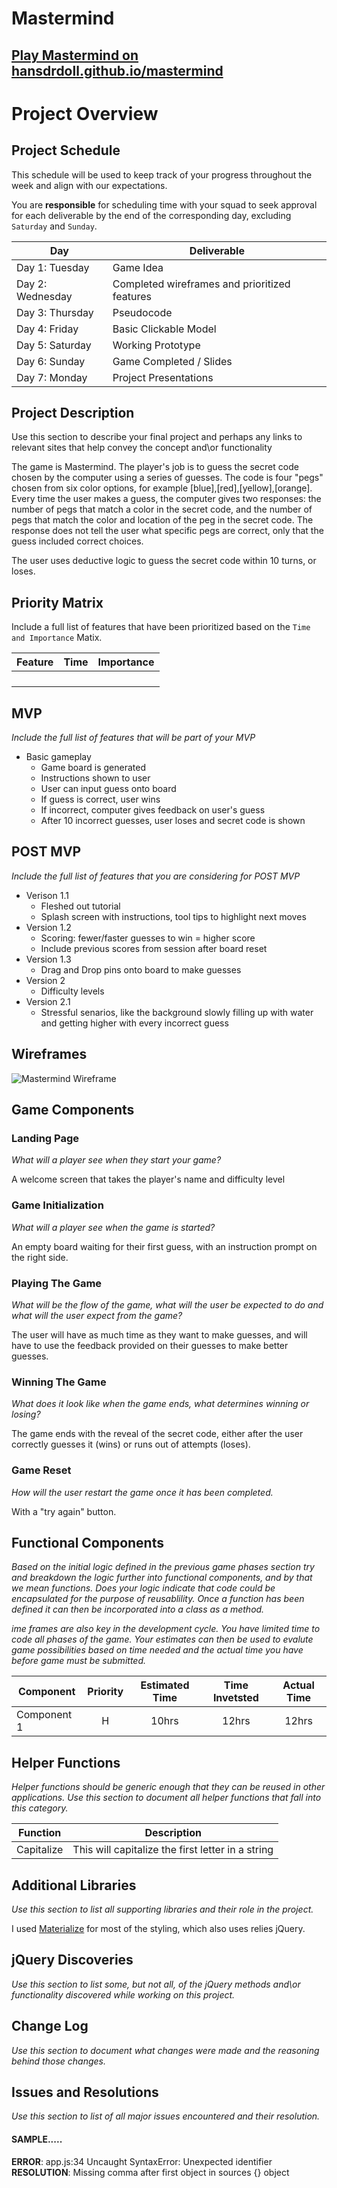 # Mastermind

## [Play Mastermind on hansdrdoll.github.io/mastermind](https://hansdrdoll.github.io/mastermind/)

# Project Overview

## Project Schedule

This schedule will be used to keep track of your progress throughout the week and align with our expectations.  

You are **responsible** for scheduling time with your squad to seek approval for each deliverable by the end of the corresponding day, excluding `Saturday` and `Sunday`.

|  Day | Deliverable |
|---|---|
|Day 1: Tuesday | Game Idea|
|Day 2: Wednesday | Completed wireframes and prioritized features|
|Day 3: Thursday| Pseudocode|
|Day 4: Friday| Basic Clickable Model|
|Day 5: Saturday| Working Prototype|
|Day 6: Sunday| Game Completed / Slides|
|Day 7: Monday| Project Presentations|

## Project Description

Use this section to describe your final project and perhaps any links to relevant sites that help convey the concept and\or functionality

The game is Mastermind. The player's job is to guess the secret code chosen by the computer using a series of guesses. The code is four "pegs" chosen from six color options, for example [blue],[red],[yellow],[orange]. Every time the user makes a guess, the computer gives two responses: the number of pegs that match a color in the secret code, and the number of pegs that match the color and location of the peg in the secret code. The response does not tell the user what specific pegs are correct, only that the guess included correct choices.

The user uses deductive logic to guess the secret code within 10 turns, or loses.

## Priority Matrix

Include a full list of features that have been prioritized based on the `Time and Importance` Matix.

|  Feature |  Time |  Importance |
|---|---|---|
|  |  |
|  |  |
|  |  |
|  |  |

## MVP

*Include the full list of features that will be part of your MVP*

* Basic gameplay
    * Game board is generated
    * Instructions shown to user
    * User can input guess onto board
    * If guess is correct, user wins
    * If incorrect, computer gives feedback on user's guess
    * After 10 incorrect guesses, user loses and secret code is shown

## POST MVP

*Include the full list of features that you are considering for POST MVP*

* Verison 1.1
    * Fleshed out tutorial
    * Splash screen with instructions, tool tips to highlight next moves
* Version 1.2
    * Scoring: fewer/faster guesses to win = higher score
    * Include previous scores from session after board reset
* Version 1.3
    * Drag and Drop pins onto board to make guesses
* Version 2
    * Difficulty levels
* Version 2.1
    * Stressful senarios, like the background slowly filling up with water and getting higher with every incorrect guess

## Wireframes

![Mastermind Wireframe](https://git.generalassemb.ly/raw/hans/mastermind/master/mastermind_wireframe.png)

## Game Components

### Landing Page
*What will a player see when they start your game?*

A welcome screen that takes the player's name and difficulty level

### Game Initialization
*What will a player see when the game is started?*

An empty board waiting for their first guess, with an instruction prompt on the right side.

### Playing The Game
*What will be the flow of the game, what will the user be expected to do and what will the user expect from the game?*

The user will have as much time as they want to make guesses, and will have to use the feedback provided on their guesses to make better guesses.

### Winning The Game
*What does it look like when the game ends, what determines winning or losing?*

The game ends with the reveal of the secret code, either after the user correctly guesses it (wins) or runs out of attempts (loses).

### Game Reset
*How will the user restart the game once it has been completed.*

With a "try again" button.

## Functional Components

*Based on the initial logic defined in the previous game phases section try and breakdown the logic further into functional components, and by that we mean functions.  Does your logic indicate that code could be encapsulated for the purpose of reusablility.  Once a function has been defined it can then be incorporated into a class as a method.*

*ime frames are also key in the development cycle.  You have limited time to code all phases of the game.  Your estimates can then be used to evalute game possibilities based on time needed and the actual time you have before game must be submitted.*

| Component | Priority | Estimated Time | Time Invetsted | Actual Time |
| --- | :---: |  :---: | :---: | :---: |
| Component 1 | H | 10hrs| 12hrs | 12hrs |

## Helper Functions
*Helper functions should be generic enough that they can be reused in other applications. Use this section to document all helper functions that fall into this category.*

| Function | Description | 
| --- | :---: |  
| Capitalize | This will capitalize the first letter in a string | 

## Additional Libraries
*Use this section to list all supporting libraries and their role in the project.*

I used [Materialize](http://materializecss.com/) for most of the styling, which also uses relies jQuery.

## jQuery Discoveries
 *Use this section to list some, but not all, of the jQuery methods and\or functionality discovered while working on this project.*

## Change Log
 *Use this section to document what changes were made and the reasoning behind those changes.*  

## Issues and Resolutions
 *Use this section to list of all major issues encountered and their resolution.*

#### SAMPLE.....
**ERROR**: app.js:34 Uncaught SyntaxError: Unexpected identifier                                
**RESOLUTION**: Missing comma after first object in sources {} object
